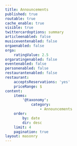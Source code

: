 ```yaml
---
title: Announcements
published: true
routable: true
cache_enable: true
visible: true
twittercardoptions: summary
articleenabled: false
musiceventenabled: false
orgaenabled: false
orga:
    ratingValue: 2.5
orgaratingenabled: false
eventenabled: false
personenabled: false
restaurantenabled: false
restaurant:
    acceptsReservations: 'yes'
    priceRange: $
content:
    items:
        '@taxonomy':
            category:
                - Announcements
    order:
        by: date
        dir: desc
    limit: 4
    pagination: true
layout: masonry
---
```



